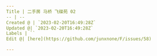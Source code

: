 ```yaml
---
Title | 二手房 马桥 飞碟苑 02
-- | --
Created @ | `2023-02-20T16:49:28Z`
Updated @| `2023-02-20T16:49:28Z`
Labels | ``
Edit @| [here](https://github.com/junxnone/F/issues/58)

---
```


